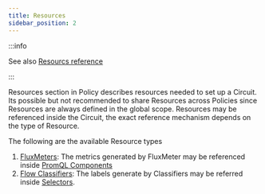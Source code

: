 ```yaml
---
title: Resources
sidebar_position: 2
---
```


<!-- Resources needed to support a Circuit -->

:::info

See also [Resourcs reference](/reference/configuration/policies.md#v1-resources)

:::

Resources section in Policy describes resources needed to set up a Circuit. Its
possible but not recommended to share Resources across Policies since Resources
are always defined in the global scope. Resources may be referenced inside the
Circuit, the exact reference mechanism depends on the type of Resource.

The following are the available Resource types

1. [FluxMeters][flux-meter]: The metrics generated by FluxMeter may be
   referenced inside [PromQL Components][promql-reference]
2. [Flow Classifiers][flow-classifier]: The labels generate by Classifiers may
   be referred inside [Selectors][selector-reference].

[flux-meter]: /concepts/flow-control/flux-meter.md
[flow-classifier]: /concepts/flow-control/flow-classifier.md
[promql-reference]: /reference/configuration/policies.md#v1-prom-q-l
[selector-reference]: /reference/configuration/policies.md#v1-selector
